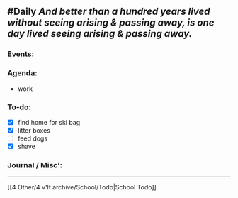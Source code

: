 #Daily
*And better than a hundred years lived without seeing arising & passing away, is one day lived seeing arising & passing away.*
---
### Events:


### Agenda:
- work

### To-do:
- [x] find home for ski bag
- [x] litter boxes
- [ ] feed dogs
- [x] shave
### Journal / Misc':


---
[[4 Other/4 v'lt archive/School/Todo|School Todo]]